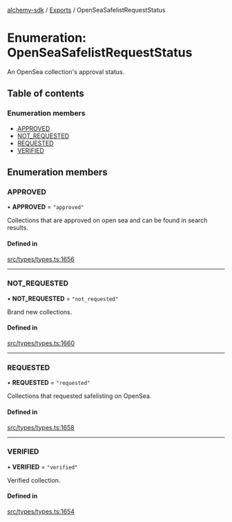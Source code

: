 [alchemy-sdk](../README.md) / [Exports](../modules.md) / OpenSeaSafelistRequestStatus

# Enumeration: OpenSeaSafelistRequestStatus

An OpenSea collection's approval status.

## Table of contents

### Enumeration members

- [APPROVED](OpenSeaSafelistRequestStatus.md#approved)
- [NOT\_REQUESTED](OpenSeaSafelistRequestStatus.md#not_requested)
- [REQUESTED](OpenSeaSafelistRequestStatus.md#requested)
- [VERIFIED](OpenSeaSafelistRequestStatus.md#verified)

## Enumeration members

### APPROVED

• **APPROVED** = `"approved"`

Collections that are approved on open sea and can be found in search results.

#### Defined in

[src/types/types.ts:1656](https://github.com/alchemyplatform/alchemy-sdk-js/blob/7bf2430/src/types/types.ts#L1656)

___

### NOT\_REQUESTED

• **NOT\_REQUESTED** = `"not_requested"`

Brand new collections.

#### Defined in

[src/types/types.ts:1660](https://github.com/alchemyplatform/alchemy-sdk-js/blob/7bf2430/src/types/types.ts#L1660)

___

### REQUESTED

• **REQUESTED** = `"requested"`

Collections that requested safelisting on OpenSea.

#### Defined in

[src/types/types.ts:1658](https://github.com/alchemyplatform/alchemy-sdk-js/blob/7bf2430/src/types/types.ts#L1658)

___

### VERIFIED

• **VERIFIED** = `"verified"`

Verified collection.

#### Defined in

[src/types/types.ts:1654](https://github.com/alchemyplatform/alchemy-sdk-js/blob/7bf2430/src/types/types.ts#L1654)
